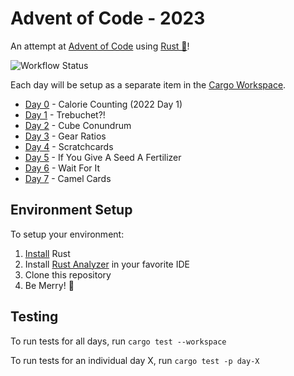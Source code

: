 # Advent of Code - 2023

An attempt at [Advent of Code](https://adventofcode.com/2023) using [Rust 🦀](https://rustlang.org)!

![[Workflow Status](https://github.com/shaunburdick/advent-of-code-2023/actions/workflows/rust.yml)](https://github.com/shaunburdick/advent-of-code-2023/actions/workflows/rust.yml/badge.svg)

Each day will be setup as a separate item in the [Cargo Workspace](https://doc.rust-lang.org/book/ch14-03-cargo-workspaces.html).

-   [Day 0](/day-00/) - Calorie Counting (2022 Day 1)
-   [Day 1](/day-01/) - Trebuchet?!
-   [Day 2](/day-02/) - Cube Conundrum
-   [Day 3](/day-03/) - Gear Ratios
-   [Day 4](/day-04/) - Scratchcards
-   [Day 5](/day-05/) - If You Give A Seed A Fertilizer
-   [Day 6](/day-06/) - Wait For It
-   [Day 7](/day-07/) - Camel Cards

## Environment Setup

To setup your environment:

1. [Install](https://www.rust-lang.org/learn/get-started) Rust
2. Install [Rust Analyzer](https://rust-analyzer.github.io/) in your favorite IDE
3. Clone this repository
4. Be Merry! 🎄

## Testing

To run tests for all days, run `cargo test --workspace`

To run tests for an individual day X, run `cargo test -p day-X`
